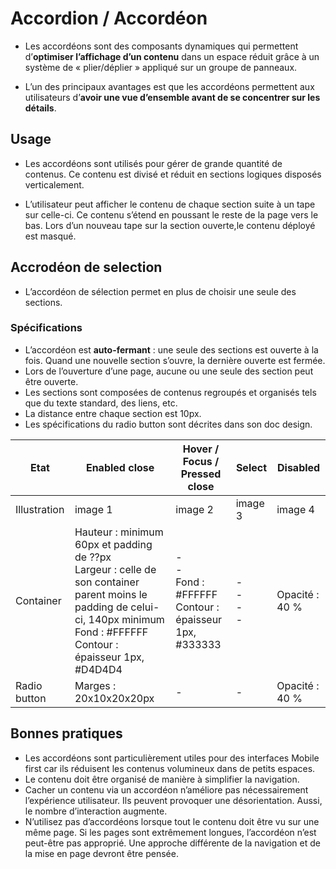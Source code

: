 # Accordion / Accordéon

- Les accordéons sont des composants dynamiques qui permettent d’**optimiser l’affichage d’un contenu** dans un espace réduit grâce à un système de « plier/déplier » appliqué sur un groupe de panneaux.

- L’un des principaux avantages est que les accordéons permettent aux utilisateurs d’**avoir une vue d’ensemble avant de se concentrer sur les détails**.

## Usage

- Les accordéons sont utilisés pour gérer de grande quantité de contenus. Ce contenu est divisé et réduit en sections logiques disposés verticalement.

- L’utilisateur peut afficher le contenu de chaque section suite à un tape sur celle-ci. Ce contenu s’étend en poussant le reste de la page vers le bas. Lors d’un nouveau tape sur la section ouverte,le contenu déployé est masqué.

## Accrodéon de selection

- L’accordéon de sélection permet en plus de choisir une seule des sections.

### Spécifications

- L’accordéon est **auto-fermant**&nbsp;: une seule des sections est ouverte à la fois. Quand une nouvelle section s’ouvre, la dernière ouverte est fermée.
- Lors de l’ouverture d’une page, aucune ou une seule des section peut être ouverte.
- Les sections sont composées de contenus regroupés et organisés tels que du texte standard, des liens, etc.
- La distance entre chaque section est 10px.
- Les spécifications du radio button sont décrites dans son doc design.

Etat | Enabled close | Hover / Focus / Pressed close | Select | Disabled
------------ | ------------- |------------ | ------------- |------------ |
Illustration | image 1 | image 2 | image 3 | image 4 |
Container | Hauteur&nbsp;: minimum 60px et padding de ??px <br> Largeur&nbsp;: celle de son container parent moins le padding de celui-ci, 140px minimum <br> Fond&nbsp;: #FFFFFF <br> Contour&nbsp;: épaisseur 1px, #D4D4D4 | - <br> - <br> Fond&nbsp;: #FFFFFF <br> Contour&nbsp;: épaisseur 1px, #333333 <br> | - <br> - <br> - <br> - | Opacité&nbsp;: 40 % | - <br> - <br> - <br> Contour&nbsp;: épaisseur 1px, #B40015 | Opacité&nbsp;: 40 % | Hauteur&nbsp;: 44px <br> Largeur&nbsp;: celle de son container parent moins le padding de celui-ci, 140px minimum <br> Fond&nbsp;: #FAFAFA <br> Contour&nbsp;: épaisseur 1px, #D4D4D4
Radio button | Marges&nbsp;: 20x10x20x20px | - | - | Opacité&nbsp;: 40 %

## Bonnes pratiques

- Les accordéons sont particulièrement utiles pour des interfaces Mobile first car ils réduisent les contenus volumineux dans de petits espaces.
- Le contenu doit être organisé de manière à simplifier la navigation.
- Cacher un contenu via un accordéon n’améliore pas nécessairement l’expérience utilisateur. Ils peuvent provoquer une désorientation. Aussi, le nombre d’interaction augmente.
- N’utilisez pas d’accordéons lorsque tout le contenu doit être vu sur une même page.
Si les pages sont extrêmement longues, l’accordéon n’est peut-être pas approprié. Une approche différente de la navigation et de la mise en page devront être pensée. 
